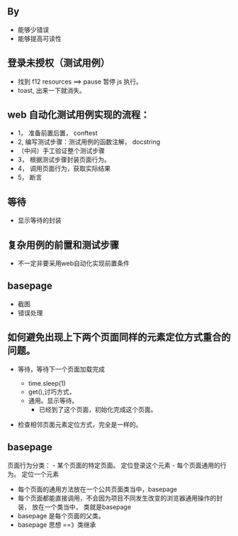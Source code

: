 

## By
- 能够少错误
- 能够提高可读性

## 登录未授权（测试用例）
- 找到 f12 resources ==> pause 暂停 js 执行。
- toast, 出来一下就消失。

## web 自动化测试用例实现的流程：
- 1， 准备前置后置， conftest
- 2,  编写测试步骤：测试用例的函数注解， docstring
- （中间）手工验证整个测试步骤
- 3， 根据测试步骤封装页面行为。
- 4， 调用页面行为，获取实际结果
- 5， 断言

## 等待
- 显示等待的封装

## 复杂用例的前置和测试步骤
- 不一定非要采用web自动化实现前置条件


## basepage
- 截图
- 错误处理


## 如何避免出现上下两个页面同样的元素定位方式重合的问题。
- 等待，等待下一个页面加载完成
    - time.sleep(1)
    - get(),讨巧方式，
    - 通用。显示等待。
        - 已经到了这个页面，初始化完成这个页面。
    
    
    
- 检查相邻页面元素定位方式，完全是一样的。

## basepage
页面行为分类：
    - 某个页面的特定页面。 定位登录这个元素
        - 每个页面通用的行为。 定位一个元素

- 每个页面的通用方法放在一个公共页面类当中，basepage
- 每个页面都能直接调用，不会因为项目不同发生改变的浏览器通用操作的封装，
放在一个类当中， 类就是basepage
- basepage 是每个页面的父类。
- basepage 思想 ==》类继承


